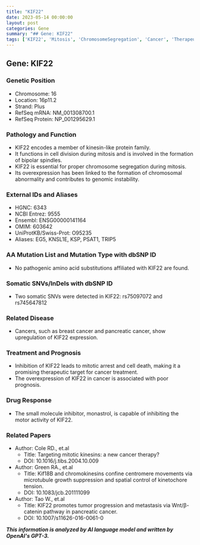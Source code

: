 ```yaml
---
title: "KIF22"
date: 2023-05-14 00:00:00
layout: post
categories: Gene
summary: "## Gene: KIF22"
tags: ['KIF22', 'Mitosis', 'ChromosomeSegregation', 'Cancer', 'TherapeuticTarget', 'Monastrol', 'Prognosis', 'GenomicInstability']
---
```


## Gene: KIF22

### Genetic Position
- Chromosome: 16
- Location: 16p11.2
- Strand: Plus
- RefSeq mRNA: NM_001308700.1
- RefSeq Protein: NP_001295629.1

### Pathology and Function
- KIF22 encodes a member of kinesin-like protein family.
- It functions in cell division during mitosis and is involved in the formation of bipolar spindles.
- KIF22 is essential for proper chromosome segregation during mitosis.
- Its overexpression has been linked to the formation of chromosomal abnormality and contributes to genomic instability.

### External IDs and Aliases
- HGNC: 6343
- NCBI Entrez: 9555
- Ensembl: ENSG00000141164
- OMIM: 603642
- UniProtKB/Swiss-Prot: O95235
- Aliases: EG5, KNSL1E, KSP, PSAT1, TRIP5

### AA Mutation List and Mutation Type with dbSNP ID
- No pathogenic amino acid substitutions affiliated with KIF22 are found.

### Somatic SNVs/InDels with dbSNP ID
- Two somatic SNVs were detected in KIF22: rs75097072 and rs745647812

### Related Disease
- Cancers, such as breast cancer and pancreatic cancer, show upregulation of KIF22 expression.

### Treatment and Prognosis
- Inhibition of KIF22 leads to mitotic arrest and cell death, making it a promising therapeutic target for cancer treatment.
- The overexpression of KIF22 in cancer is associated with poor prognosis.

### Drug Response
- The small molecule inhibitor, monastrol, is capable of inhibiting the motor activity of KIF22.

### Related Papers
- Author: Cole RD., et.al
  - Title: Targeting mitotic kinesins: a new cancer therapy?
  - DOI: 10.1016/j.tibs.2004.10.009
- Author: Green RA., et.al
  - Title: Kif18B and chromokinesins confine centromere movements via microtubule growth suppression and spatial control of kinetochore tension.
  - DOI: 10.1083/jcb.201111099
- Author: Tao W., et.al
  - Title: KIF22 promotes tumor progression and metastasis via Wnt/β-catenin pathway in pancreatic cancer.
  - DOI: 10.1007/s11626-016-0061-0

**_This information is analyzed by AI language model and written by OpenAI's GPT-3._**